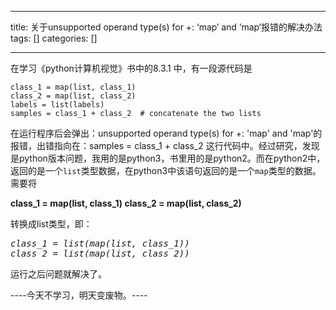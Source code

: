 
--- 
title:  关于unsupported operand type(s) for +: ‘map‘ and ‘map‘报错的解决办法 
tags: []
categories: [] 

---
在学习《python计算机视觉》书中的8.3.1 中，有一段源代码是

```
class_1 = map(list, class_1)
class_2 = map(list, class_2)
labels = list(labels)
samples = class_1 + class_2  # concatenate the two lists
```

在运行程序后会弹出：unsupported operand type(s) for +: 'map' and 'map'的报错，出错指向在：samples = class_1 + class_2 这行代码中。经过研究，发现是python版本问题，我用的是python3，书里用的是python2。而在python2中，返回的是一个`list`类型数据，在python3中该语句返回的是一个`map`类型的数据。需要将

>  
 **class_1 = map(list, class_1) class_2 = map(list, class_2)** 


转换成list类型，即：



>  
 <pre><em>class_1 = list(map(list, class_1))
class_2 = list(map(list, class_2))</em>
</pre> 


运行之后问题就解决了。

----今天不学习，明天变废物。----
